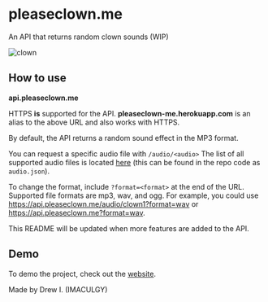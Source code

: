 # pleaseclown.me
An API that returns random clown sounds (WIP)

![clown](https://user-images.githubusercontent.com/32719081/137602708-5884e8d8-44fb-4862-b9aa-38a5d0aa2a81.png)


## How to use
**api.pleaseclown.me**

HTTPS **is** supported for the API. **pleaseclown-me.herokuapp.com** is an alias to the above URL and also works with HTTPS.

By default, the API returns a random sound effect in the MP3 format.

You can request a specific audio file with `/audio/<audio>` The list of all supported audio files is located [here](https://raw.githubusercontent.com/IMACULGY/pleaseclown.me/master/audio.json) (this can be found in the repo code as  `audio.json`).

To change the format, include `?format=<format>` at the end of the URL. Supported file formats are mp3, wav, and ogg. For example, you could use https://api.pleaseclown.me/audio/clown1?format=wav or https://api.pleaseclown.me?format=wav.

This README will be updated when more features are added to the API.

## Demo
To demo the project, check out the [website](https://pleaseclown.me).


Made by Drew I. (IMACULGY)
